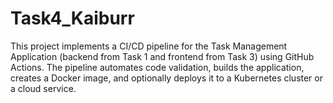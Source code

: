 # Task4_Kaiburr
This project implements a CI/CD pipeline for the Task Management Application (backend from Task 1 and frontend from Task 3) using GitHub Actions. The pipeline automates code validation, builds the application, creates a Docker image, and optionally deploys it to a Kubernetes cluster or a cloud service.
